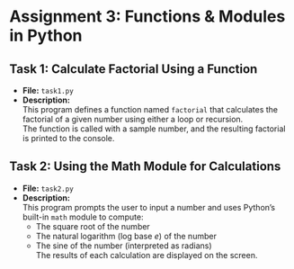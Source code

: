# Assignment 3: Functions & Modules in Python


## Task 1: Calculate Factorial Using a Function
- **File:** `task1.py`
- **Description:**  
  This program defines a function named `factorial` that calculates the factorial of a given number using either a loop or recursion.  
  The function is called with a sample number, and the resulting factorial is printed to the console.

## Task 2: Using the Math Module for Calculations
- **File:** `task2.py`
- **Description:**  
  This program prompts the user to input a number and uses Python’s built-in `math` module to compute:
  - The square root of the number
  - The natural logarithm (log base *e*) of the number
  - The sine of the number (interpreted as radians)  
  The results of each calculation are displayed on the screen.
